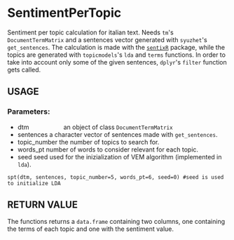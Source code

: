 # SentimentPerTopic
Sentiment per topic calculation for italian text. Needs `tm`'s `DocumentTermMatrix` and a sentences vector generated with `syuzhet`'s `get_sentences`. The calculation is made with the [`sentixR`](https://github.com/valeriobasile/sentixR) package, while the topics are generated with `topicmodels`'s `lda` and `terms` functions. In order to take into account only some of the given sentences, `dplyr`'s `filter` function gets called.

## USAGE
### Parameters:
* dtm&nbsp;&nbsp;&nbsp;&nbsp;&nbsp;&nbsp;&nbsp;&nbsp;&nbsp;&nbsp;&nbsp;&nbsp;&nbsp;&nbsp;&nbsp;&nbsp;&nbsp;&nbsp;&nbsp;&nbsp;an object of class `DocumentTermMatrix`
* sentences     a character vector of sentences made with `get_sentences`.
* topic_number  the number of topics to search for.
* words_pt      number of words to consider relevant for each topic.
* seed          seed used for the inizialization of VEM algorithm (implemented in `lda`).
```
spt(dtm, sentences, topic_number=5, words_pt=6, seed=0) #seed is used to initialize LDA 
```
## RETURN VALUE
The functions returns a `data.frame` containing two columns, one containing the terms of each topic and one with the sentiment value.
